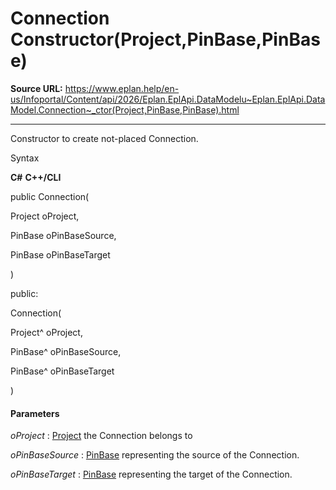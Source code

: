 # Connection Constructor(Project,PinBase,PinBase)

**Source URL:** https://www.eplan.help/en-us/Infoportal/Content/api/2026/Eplan.EplApi.DataModelu~Eplan.EplApi.DataModel.Connection~_ctor(Project,PinBase,PinBase).html

---

Constructor to create not-placed Connection.

Syntax

**C#**
**C++/CLI**


public Connection( 

   Project oProject,

   PinBase oPinBaseSource,

   PinBase oPinBaseTarget

)

public:

Connection( 

   Project^ oProject,

   PinBase^ oPinBaseSource,

   PinBase^ oPinBaseTarget

)


#### Parameters

*oProject*
:   [Project](Eplan.EplApi.DataModelu~Eplan.EplApi.DataModel.Project.html) the Connection belongs to

*oPinBaseSource*
:   [PinBase](Eplan.EplApi.DataModelu~Eplan.EplApi.DataModel.PinBase.html) representing the source of the Connection.

*oPinBaseTarget*
:   [PinBase](Eplan.EplApi.DataModelu~Eplan.EplApi.DataModel.PinBase.html) representing the target of the Connection.
